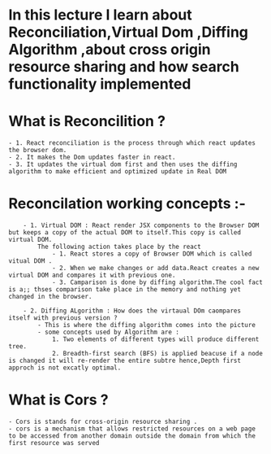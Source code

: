 # In this lecture I learn about Reconciliation,Virtual Dom ,Diffing Algorithm ,about cross origin resource sharing and how search functionality implemented

# What is Reconcilition ?
    - 1. React reconciliation is the process through which react updates the browser dom.
    - 2. It makes the Dom updates faster in react.
    - 3. It updates the virtual dom first and then uses the diffing algorithm to make efficient and optimized update in Real DOM
 # Reconcilation working concepts :-
        - 1. Virtual DOM : React render JSX components to the Browser DOM but keeps a copy of the actual DOM to itself.This copy is called virtual DOM.
            The following action takes place by the react
                - 1. React stores a copy of Browser DOM which is called vitual DOM .
                - 2. When we make changes or add data.React creates a new virtual DOM and compares it with previous one.
                - 3. Camparison is done by diffing algorithm.The cool fact is a;; thses comparison take place in the memory and nothing yet changed in the browser.
        
        - 2. Diffing ALgorithm : How does the virtaual DOm caompares itself with previous version ?
            - This is where the diffing algorithm comes into the picture 
            - some concepts used by Algorithm are : 
                1. Two elements of different types will produce different tree.
                2. Breadth-first search (BFS) is applied beacuse if a node is changed it will re-render the entire subtre hence,Depth first approch is not excatly optimal.

# What is Cors ?
    - Cors is stands for cross-origin resource sharing .
    - cors is a mechanism that allows restricted resources on a web page to be accessed from another domain outside the domain from which the first resource was served
    
        